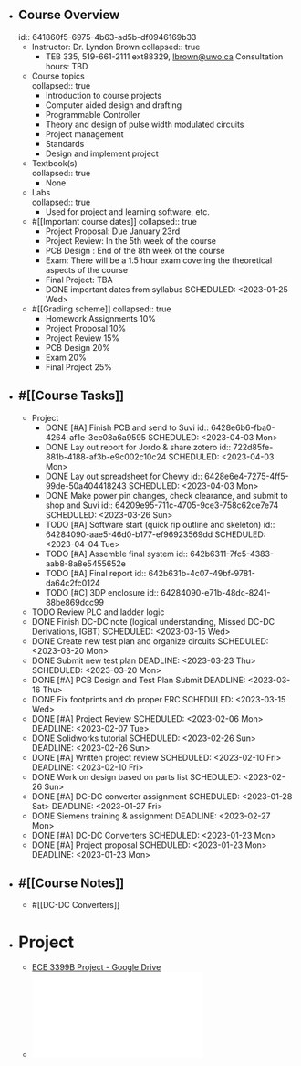 - ## Course Overview
  id:: 641860f5-6975-4b63-ad5b-df0946169b33
	- Instructor: Dr. Lyndon Brown
	  collapsed:: true
		- TEB 335, 519-661-2111 ext88329, lbrown@uwo.ca
		  Consultation hours: TBD
	- Course topics  
	  collapsed:: true
		- Introduction to course projects
		- Computer aided design and drafting
		- Programmable Controller
		- Theory and design of pulse width modulated circuits
		- Project management
		- Standards
		- Design and implement project
	- Textbook(s)  
	  collapsed:: true
		- None
	- Labs  
	  collapsed:: true
		- Used for project and learning software, etc.
	- #[[Important course dates]]
	  collapsed:: true
		- Project Proposal: Due January 23rd
		- Project Review: In the 5th week of the course
		- PCB Design : End of the 8th week of the course
		- Exam: There will be a 1.5 hour exam covering the theoretical aspects of the course
		- Final Project: TBA
		- DONE important dates from syllabus
		  SCHEDULED: <2023-01-25 Wed>
	- #[[Grading scheme]]
	  collapsed:: true
		- Homework Assignments 10%
		- Project Proposal 10%
		- Project Review 15%
		- PCB Design 20%
		- Exam 20%
		- Final Project 25%
- ## #[[Course Tasks]]
	- Project
		- DONE [#A] Finish PCB and send to Suvi 
		  id:: 6428e6b6-fba0-4264-af1e-3ee08a6a9595
		  SCHEDULED: <2023-04-03 Mon>
		- DONE Lay out report for Jordo & share zotero
		  id:: 722d85fe-881b-4188-af3b-e9c002c10c24
		  SCHEDULED: <2023-04-03 Mon>
		- DONE Lay out spreadsheet for Chewy
		  id:: 6428e6e4-7275-4ff5-99de-50a404418243
		  SCHEDULED: <2023-04-03 Mon>
		- DONE Make power pin changes, check clearance, and submit to shop and Suvi
		  id:: 64209e95-711c-4705-9ce3-758c62ce7e74
		  SCHEDULED: <2023-03-26 Sun>
		- TODO [#A] Software start (quick rip outline and skeleton)
		  id:: 64284090-aae5-46d0-b177-ef96923569dd
		  SCHEDULED: <2023-04-04 Tue>
		- TODO [#A] Assemble final system
		  id:: 642b6311-7fc5-4383-aab8-8a8e5455652e
		- TODO [#A] Final report
		  id:: 642b631b-4c07-49bf-9781-da64c2fc0124
		- TODO [#C] 3DP enclosure
		  id:: 64284090-e71b-48dc-8241-88be869dcc99
	- TODO Review PLC and ladder logic
	- DONE Finish DC-DC note (logical understanding, Missed DC-DC Derivations, IGBT)
	  SCHEDULED: <2023-03-15 Wed>
	- DONE Create new test plan and organize circuits
	  SCHEDULED: <2023-03-20 Mon>
	- DONE Submit new test plan
	  DEADLINE: <2023-03-23 Thu>
	  SCHEDULED: <2023-03-20 Mon>
	- DONE [#A] PCB Design and Test Plan Submit
	  DEADLINE: <2023-03-16 Thu>
	- DONE Fix footprints and do proper ERC
	  SCHEDULED: <2023-03-15 Wed>
	- DONE [#A] Project Review
	  SCHEDULED: <2023-02-06 Mon>
	  DEADLINE: <2023-02-07 Tue>
	- DONE Solidworks tutorial
	  SCHEDULED: <2023-02-26 Sun>
	  DEADLINE: <2023-02-26 Sun>
	- DONE [#A] Written project review
	  SCHEDULED: <2023-02-10 Fri>
	  DEADLINE: <2023-02-10 Fri>
	- DONE Work on design based on parts list
	  SCHEDULED: <2023-02-26 Sun>
	- DONE [#A] DC-DC converter assignment
	  SCHEDULED: <2023-01-28 Sat>
	  DEADLINE: <2023-01-27 Fri>
	- DONE Siemens training & assignment
	  DEADLINE: <2023-02-27 Mon>
	- DONE [#A] DC-DC Converters 
	  SCHEDULED: <2023-01-23 Mon>
	- DONE [#A] Project proposal
	  SCHEDULED: <2023-01-23 Mon>
	  DEADLINE: <2023-01-23 Mon>
- ## #[[Course Notes]]
	- #[[DC-DC Converters]]
- # Project
	- [ECE 3399B Project - Google Drive](https://drive.google.com/drive/folders/1KfmRr_LBW7_kqztGq_0FZg-yMQlBjymY?usp=sharing)
	- ![Control and Power Supply for Resistance Spot Welding (RSW).pdf](../assets/Control_and_Power_Supply_for_Resistance_Spot_Welding_(RSW)_1677345963874_0.pdf)